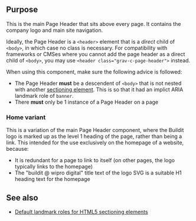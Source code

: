 ## Purpose

This is the main Page Header that sits above every page. It contains the company logo and main site navigation.

Ideally, the Page Header is a `<header>` element that is a _direct_ child of `<body>`, in which case no class is necessary. For compatibility with frameworks or CMSes where you cannot add the page header as a direct child of `<body>`, you may use `<header class="grav-c-page-header">` instead.

When using this component, make sure the following advice is followed:

* The Page Header **must** be a descendent of `<body>` that is not nested with another [sectioning element](https://developer.mozilla.org/en-US/docs/Web/Guide/HTML/Using_HTML_sections_and_outlines#Section_Elements_in_HTML5). This is so that it had an implict ARIA landmark role of `banner`.
* There **must** only be 1 instance of a Page Header on a page

### Home variant

This is a variation of the main Page Header component, where the Buildit logo is marked up as the level 1 heading of the page, rather than being a link. This intended for the use exclusively on the homepage of a website, because:

* It is redundant for a page to link to itself (on other pages, the logo typically links to the homepage)
* The "buildit @ wipro digital" title text of the logo SVG is a suitable H1 heading text for the homepage

## See also

* [Default landmark roles for HTML5 sectioning elements](https://www.w3.org/TR/wai-aria-practices/examples/landmarks/HTML5.html)
